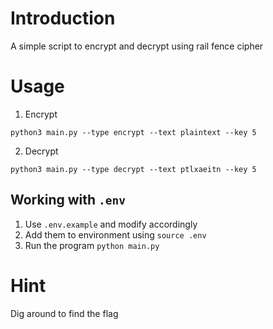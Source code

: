 # Introduction

A simple script to encrypt and decrypt using rail fence cipher

# Usage

1. Encrypt

```python3 main.py --type encrypt --text plaintext --key 5```

2. Decrypt

```python3 main.py --type decrypt --text ptlxaeitn --key 5```

## Working with `.env`

1. Use `.env.example` and modify accordingly
2. Add them to environment using 
```source .env```
3. Run the program
```python main.py```

# Hint

Dig around to find the flag
